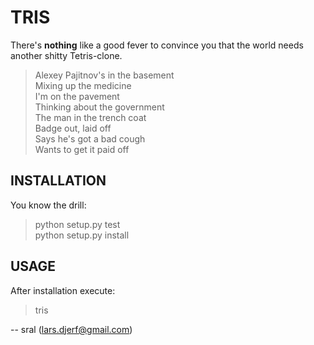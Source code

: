 TRIS
====
There's __nothing__ like a good fever to convince you
that the world needs another shitty Tetris-clone.

> Alexey Pajitnov's in the basement<br />
> Mixing up the medicine<br />
> I'm on the pavement<br />
> Thinking about the government<br />
> The man in the trench coat<br />
> Badge out, laid off<br />
> Says he's got a bad cough<br />
> Wants to get it paid off<br />

INSTALLATION
------------
You know the drill:
> python setup.py test<br />
> python setup.py install<br />

USAGE
-----
After installation execute:
> tris


-- sral (lars.djerf@gmail.com)